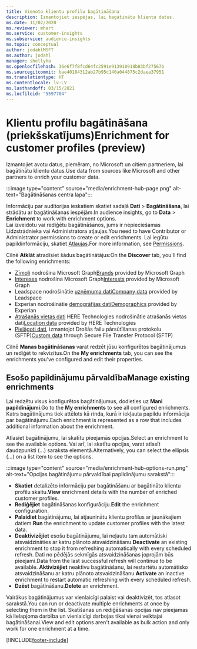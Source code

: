 ```yaml
---
title: Vienoto klientu profilu bagātināšana
description: Izmantojiet iespējas, lai bagātinātu klientu datus.
ms.date: 11/02/2020
ms.reviewer: mhart
ms.service: customer-insights
ms.subservice: audience-insights
ms.topic: conceptual
author: jodahlMSFT
ms.author: jodahl
manager: shellyha
ms.openlocfilehash: 36e6f7f8fcd64fc2591e913910918b83bf27567b
ms.sourcegitcommit: bae40184312ab27b95c140a044875c2daea37951
ms.translationtype: HT
ms.contentlocale: lv-LV
ms.lasthandoff: 03/15/2021
ms.locfileid: "5597704"
---
```

# <a name="enrichment-for-customer-profiles-preview"></a><span data-ttu-id="7ac85-103">Klientu profilu bagātināšana (priekšskatījums)</span><span class="sxs-lookup"><span data-stu-id="7ac85-103">Enrichment for customer profiles (preview)</span></span>

<span data-ttu-id="7ac85-104">Izmantojiet avotu datus, piemēram, no Microsoft un citiem partneriem, lai bagātinātu klientu datus.</span><span class="sxs-lookup"><span data-stu-id="7ac85-104">Use data from sources like Microsoft and other partners to enrich your customer data.</span></span>

:::image type="content" source="media/enrichment-hub-page.png" alt-text="Bagātināšanas centra lapa":::

<span data-ttu-id="7ac85-106">Informāciju par auditorijas ieskatiem skatiet sadaļā **Dati** > **Bagātināšana**, lai strādātu ar bagātināšanas iespējām.</span><span class="sxs-lookup"><span data-stu-id="7ac85-106">In audience insights, go to **Data** > **Enrichment** to work with enrichment options.</span></span>    
<span data-ttu-id="7ac85-107">Lai izveidotu vai rediģētu bagātināšanos, jums ir nepieciešamas Līdzstrādnieka vai Administratora atļaujas.</span><span class="sxs-lookup"><span data-stu-id="7ac85-107">You need to have Contributor or Administrator permissions to create or edit enrichments.</span></span> <span data-ttu-id="7ac85-108">Lai iegūtu papildinformāciju, skatiet [Atļaujas](permissions.md).</span><span class="sxs-lookup"><span data-stu-id="7ac85-108">For more information, see [Permissions](permissions.md).</span></span>

<span data-ttu-id="7ac85-109">Cilnē **Atklāt** atradīsiet šādus bagātinātājus:</span><span class="sxs-lookup"><span data-stu-id="7ac85-109">On the **Discover** tab, you'll find the following enrichments:</span></span>

- <span data-ttu-id="7ac85-110">[Zīmoli](enrichment-microsoft-graph.md) nodrošina Microsoft Graph</span><span class="sxs-lookup"><span data-stu-id="7ac85-110">[Brands](enrichment-microsoft-graph.md) provided by Microsoft Graph</span></span>
- <span data-ttu-id="7ac85-111">[Intereses](enrichment-microsoft-graph.md) nodrošina Microsoft Graph</span><span class="sxs-lookup"><span data-stu-id="7ac85-111">[Interests](enrichment-microsoft-graph.md) provided by Microsoft Graph</span></span>
- <span data-ttu-id="7ac85-112">Leadspace nodrošinātie [uzņēmuma dati](enrichment-leadspace.md)</span><span class="sxs-lookup"><span data-stu-id="7ac85-112">[Company data](enrichment-leadspace.md) provided by Leadspace</span></span>
- <span data-ttu-id="7ac85-113">Experian nodrošinātie [demogrāfijas dati](enrichment-experian.md)</span><span class="sxs-lookup"><span data-stu-id="7ac85-113">[Demographics](enrichment-experian.md) provided by Experian</span></span>
- <span data-ttu-id="7ac85-114">[Atrašanās vietas dati](enrichment-here.md) HERE Technologies nodrošinātie atrašanās vietas dati</span><span class="sxs-lookup"><span data-stu-id="7ac85-114">[Location data](enrichment-here.md) provided by HERE Technologies</span></span>
- <span data-ttu-id="7ac85-115">[Pielāgoti dati](enrichment-SFTP-custom-import.md), izmantojot Drošās failu pārsūtīšanas protokolu (SFTP)</span><span class="sxs-lookup"><span data-stu-id="7ac85-115">[Custom data](enrichment-SFTP-custom-import.md) through Secure File Transfer Protocol (SFTP)</span></span>

<span data-ttu-id="7ac85-116">Cilnē **Manas bagātināšanas** varat redzēt jūsu konfigurētos bagātinājumus un rediģēt to rekvizītus.</span><span class="sxs-lookup"><span data-stu-id="7ac85-116">On the **My enrichments** tab, you can see the enrichments you've configured and edit their properties.</span></span>

## <a name="manage-existing-enrichments"></a><span data-ttu-id="7ac85-117">Esošo papildinājumu pārvaldība</span><span class="sxs-lookup"><span data-stu-id="7ac85-117">Manage existing enrichments</span></span>

<span data-ttu-id="7ac85-118">Lai redzētu visus konfigurētos bagātinājumus, dodieties uz **Mani papildinājumi**.</span><span class="sxs-lookup"><span data-stu-id="7ac85-118">Go to the **My enrichments** to see all configured enrichments.</span></span> <span data-ttu-id="7ac85-119">Katrs bagātinājums tiek attēlots kā rinda, kurā ir iekļauta papildu informācija par bagātinājumu.</span><span class="sxs-lookup"><span data-stu-id="7ac85-119">Each enrichment is represented as a row that includes additional information about the enrichment.</span></span>

<span data-ttu-id="7ac85-120">Atlasiet bagātinājumu, lai skatītu pieejamās opcijas.</span><span class="sxs-lookup"><span data-stu-id="7ac85-120">Select an enrichment to see the available options.</span></span> <span data-ttu-id="7ac85-121">Vai arī, lai skatītu opcijas, varat atlasīt daudzpunkti (...) saraksta elementā.</span><span class="sxs-lookup"><span data-stu-id="7ac85-121">Alternatively, you can select the ellipsis (...) on a list item to see the options.</span></span>

:::image type="content" source="media/enrichment-hub-options-run.png" alt-text="Opcijas bagātinājumu pārvaldībai papildinājumu sarakstā":::

- <span data-ttu-id="7ac85-123">**Skatiet** detalizēto informāciju par bagātināšanu ar bagātināto klientu profilu skaitu.</span><span class="sxs-lookup"><span data-stu-id="7ac85-123">**View** enrichment details with the number of enriched customer profiles.</span></span>
- <span data-ttu-id="7ac85-124">**Rediģējiet** bagātināšanas konfigurāciju.</span><span class="sxs-lookup"><span data-stu-id="7ac85-124">**Edit** the enrichment configuration.</span></span>
- <span data-ttu-id="7ac85-125">**Palaidiet** bagātinājumu, lai atjauninātu klientu profilus ar jaunākajiem datiem.</span><span class="sxs-lookup"><span data-stu-id="7ac85-125">**Run** the enrichment to update customer profiles with the latest data.</span></span>
- <span data-ttu-id="7ac85-126">**Deaktivizējiet** esošu bagātinājumu, lai neļautu tam automātiski atsvaidzināties ar katru plānoto atsvaidzināšanu.</span><span class="sxs-lookup"><span data-stu-id="7ac85-126">**Deactivate** an existing enrichment to stop it from refreshing automatically with every scheduled refresh.</span></span> <span data-ttu-id="7ac85-127">Dati no pēdējās sekmīgās atsvaidzināšanas joprojām būs pieejami.</span><span class="sxs-lookup"><span data-stu-id="7ac85-127">Data from the last successful refresh will continue to be available.</span></span> <span data-ttu-id="7ac85-128">**Aktivizējiet** neaktīvu bagātināšanu, lai restartētu automātisko atsvaidzināšanu ar katru plānoto atsvaidzināšanu.</span><span class="sxs-lookup"><span data-stu-id="7ac85-128">**Activate** an inactive enrichment to restart automatic refreshing with every scheduled refresh.</span></span>
- <span data-ttu-id="7ac85-129">**Dzēst** bagātināšanu.</span><span class="sxs-lookup"><span data-stu-id="7ac85-129">**Delete** an enrichment.</span></span>

<span data-ttu-id="7ac85-130">Vairākus bagātinājumus var vienlaicīgi palaist vai deaktivizēt, tos atlasot sarakstā.</span><span class="sxs-lookup"><span data-stu-id="7ac85-130">You can run or deactivate multiple enrichments at once by selecting them in the list.</span></span> <span data-ttu-id="7ac85-131">Skatīšanas un rediģēšanas opcijas nav pieejamas kā lielapjoma darbība un vienlaicīgi darbojas tikai vienai veiktajai bagātināšanai.</span><span class="sxs-lookup"><span data-stu-id="7ac85-131">View and edit options aren't available as bulk action and only work for one enrichment at a time.</span></span>


[!INCLUDE[footer-include](../includes/footer-banner.md)]